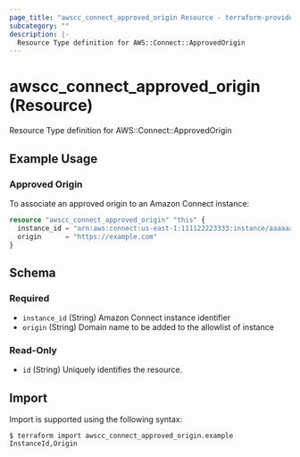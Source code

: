 ```yaml
---
page_title: "awscc_connect_approved_origin Resource - terraform-provider-awscc"
subcategory: ""
description: |-
  Resource Type definition for AWS::Connect::ApprovedOrigin
---
```


# awscc_connect_approved_origin (Resource)

Resource Type definition for AWS::Connect::ApprovedOrigin

## Example Usage

### Approved Origin
To associate an approved origin to an Amazon Connect instance:
```terraform
resource "awscc_connect_approved_origin" "this" {
  instance_id = "arn:aws:connect:us-east-1:111122223333:instance/aaaaaaaa-bbbb-cccc-dddd-eeeeeeeeeeee"
  origin      = "https://example.com"
}
```

<!-- schema generated by tfplugindocs -->
## Schema

### Required

- `instance_id` (String) Amazon Connect instance identifier
- `origin` (String) Domain name to be added to the allowlist of instance

### Read-Only

- `id` (String) Uniquely identifies the resource.

## Import

Import is supported using the following syntax:

```shell
$ terraform import awscc_connect_approved_origin.example InstanceId,Origin
```